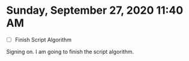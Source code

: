 # Sunday, September 27, 2020 11:40 AM
- [ ] Finish Script Algorithm

Signing on. I am going to finish the script algorithm.
